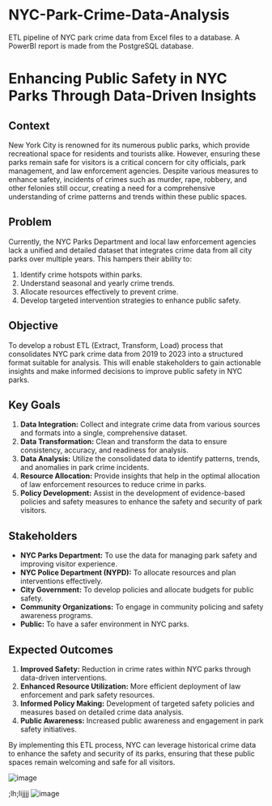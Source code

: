 # NYC-Park-Crime-Data-Analysis
ETL pipeline of NYC park crime data from Excel files to a database. A PowerBI report is made from the PostgreSQL database.

# Enhancing Public Safety in NYC Parks Through Data-Driven Insights

## Context
New York City is renowned for its numerous public parks, which provide recreational space for residents and tourists alike. However, ensuring these parks remain safe for visitors is a critical concern for city officials, park management, and law enforcement agencies. Despite various measures to enhance safety, incidents of crimes such as murder, rape, robbery, and other felonies still occur, creating a need for a comprehensive understanding of crime patterns and trends within these public spaces.

## Problem
Currently, the NYC Parks Department and local law enforcement agencies lack a unified and detailed dataset that integrates crime data from all city parks over multiple years. This hampers their ability to:
1. Identify crime hotspots within parks.
2. Understand seasonal and yearly crime trends.
3. Allocate resources effectively to prevent crime.
4. Develop targeted intervention strategies to enhance public safety.

## Objective
To develop a robust ETL (Extract, Transform, Load) process that consolidates NYC park crime data from 2019 to 2023 into a structured format suitable for analysis. This will enable stakeholders to gain actionable insights and make informed decisions to improve public safety in NYC parks.

## Key Goals
1. **Data Integration:** Collect and integrate crime data from various sources and formats into a single, comprehensive dataset.
2. **Data Transformation:** Clean and transform the data to ensure consistency, accuracy, and readiness for analysis.
3. **Data Analysis:** Utilize the consolidated data to identify patterns, trends, and anomalies in park crime incidents.
4. **Resource Allocation:** Provide insights that help in the optimal allocation of law enforcement resources to reduce crime in parks.
5. **Policy Development:** Assist in the development of evidence-based policies and safety measures to enhance the safety and security of park visitors.

## Stakeholders
- **NYC Parks Department:** To use the data for managing park safety and improving visitor experience.
- **NYC Police Department (NYPD):** To allocate resources and plan interventions effectively.
- **City Government:** To develop policies and allocate budgets for public safety.
- **Community Organizations:** To engage in community policing and safety awareness programs.
- **Public:** To have a safer environment in NYC parks.

## Expected Outcomes
1. **Improved Safety:** Reduction in crime rates within NYC parks through data-driven interventions.
2. **Enhanced Resource Utilization:** More efficient deployment of law enforcement and park safety resources.
3. **Informed Policy Making:** Development of targeted safety policies and measures based on detailed crime data analysis.
4. **Public Awareness:** Increased public awareness and engagement in park safety initiatives.

By implementing this ETL process, NYC can leverage historical crime data to enhance the safety and security of its parks, ensuring that these public spaces remain welcoming and safe for all visitors.

![image](https://github.com/demwil1993/NYC-Park-Crime-Data-Analysis/assets/79153503/963ea0ac-c6b0-4016-8fce-1a03ef4101db)

;lh;lijjjj
![image](https://github.com/demwil1993/NYC-Park-Crime-Data-Analysis/assets/79153503/a77681ba-d042-498b-827c-0509db916c84)

